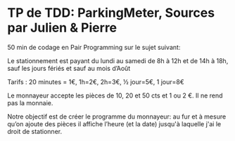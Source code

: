 TP de TDD: ParkingMeter, Sources par Julien & Pierre
================================

50 min de codage en Pair Programming sur le sujet suivant:

Le stationnement est payant du lundi au samedi de 8h à 12h et de 14h à 18h, sauf les jours fériés et sauf au mois d’Août

Tarifs : 20 minutes = 1€, 1h=2€, 2h=3€, ½ jour=5€, 1 jour=8€

Le monnayeur accepte les pièces de 10, 20 et 50 cts et 1 ou 2 €. Il ne rend pas la monnaie.

Notre objectif est de créer le programme du monnayeur: au fur et à mesure qu’on ajoute des pièces il affiche l’heure (et la date) jusqu'à laquelle j'ai le droit de stationner.
